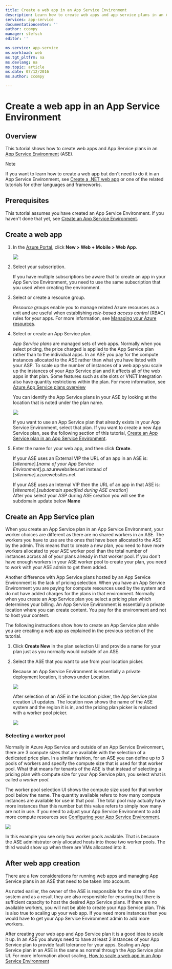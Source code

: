 ```yaml
---
title: Create a web app in an App Service Environment
description: Learn how to create web apps and app service plans in an App Service Environment
services: app-service
documentationcenter: ''
author: ccompy
manager: stefsch
editor: ''

ms.service: app-service
ms.workload: web
ms.tgt_pltfrm: na
ms.devlang: na
ms.topic: article
ms.date: 07/12/2016
ms.author: ccompy

---
```

# Create a web app in an App Service Environment
## Overview
This tutorial shows how to create web apps and App Service plans in an [App Service Environment](app-service-app-service-environment-intro.md) (ASE). 

> [!NOTE]
> If you want to learn how to create a web app but don't need to do it in an App Service Environment, see [Create a .NET web app](web-sites-dotnet-get-started.md) or one of the related tutorials for other languages and frameworks.
> 
> 

## Prerequisites
This tutorial assumes you have created an App Service Environment. If you haven't done that yet, see [Create an App Service Environment](app-service-web-how-to-create-an-app-service-environment.md). 

## Create a web app
1. In the [Azure Portal](https://portal.azure.com/), click **New > Web + Mobile > Web App**. 
   
    ![][1]
2. Select your subscription.  
   
    If you have multiple subscriptions be aware that to create an app in your App Service Environment, you need to use the same subscription that you used when creating the environment. 
3. Select or create a resource group.
   
    *Resource groups* enable you to manage related Azure resources as a unit and are useful when establishing *role-based access control* (RBAC) rules for your apps. For more information, see [Managing your Azure resources][ResourceGroups]. 
4. Select or create an App Service plan.
   
    *App Service plans* are managed sets of web apps.  Normally when you select pricing, the price charged is applied to the App Service plan rather than to the individual apps. In an ASE you pay for the compute instances allocated to the ASE rather than what you have listed with your ASP.  To scale up the number of instances of a web app you scale up the instances of your App Service plan and it affects all of the web apps in that plan.  Some features such as site slots or VNET Integration also have quantity restrictions within the plan.  For more information, see [Azure App Service plans overview](../app-service/azure-web-sites-web-hosting-plans-in-depth-overview.md)
   
    You can identify the App Service plans in your ASE by looking at the location that is noted under the plan name.  
   
    ![][5]
   
    If you want to use an App Service plan that already exists in your App Service Environment, select that plan. If you want to create a new App Service plan, see the following section of this tutorial, [Create an App Service plan in an App Service Environment](#createplan).
5. Enter the name for your web app, and then click **Create**. 
   
    If your ASE uses an External VIP the URL of an app in an ASE is:
    [*sitename*].[*name of your App Service Environment*].p.azurewebsites.net
    instead of
    [*sitename*].azurewebsites.net
   
    If your ASE uses an Internal VIP then the URL of an app in that ASE is:
    [*sitename*].[*subdomain specified during ASE creation*]   
    After you select your ASP during ASE creation you will see the subdomain update below **Name**

## <a name="createplan"></a> Create an App Service plan
When you create an App Service plan in an App Service Environment, your worker choices are different as there are no shared workers in an ASE.  The workers you have to use are the ones that have been allocated to the ASE by the admin.  This means that to create a new plan, you need to have more workers allocated to your ASE worker pool than the total number of instances across all of your plans already in that worker pool.  If you don't have enough workers in your ASE worker pool to create your plan, you need to work with your ASE admin to get them added.

Another difference with App Service plans hosted by an App Service Environment is the lack of pricing selection.  When you have an App Service Environment you are paying for compute resources used by the system and do not have added charges for the plans in that environment.  Normally when you create an App Service plan you select a pricing plan which determines your billing.  An App Service Environment is essentially a private location where you can create content.  You pay for the environment and not to host your content.

The following instructions show how to create an App Service plan while you are creating a web app as explained in the previous section of the tutorial.

1. Click **Create New** in the plan selection UI and provide a name for your plan just as you normally would outside of an ASE.
2. Select the ASE that you want to use from your location picker.
   
    Because an App Service Environment is essentially a private deployment location, it shows under Location. 
   
    ![][2]
   
    After selection of an ASE in the location picker, the App Service plan creation UI updates.  The location now shows the name of the ASE system and the region it is in, and the pricing plan picker is replaced with a worker pool picker.  
   
    ![][3]

### Selecting a worker pool
Normally in Azure App Service and outside of an App Service Environment, there are 3 compute sizes that are available with the selection of a dedicated price plan.  In a similar fashion, for an ASE you can define up to 3 pools of workers and specify the compute size that is used for that worker pool.  What that means for tenants of the ASE is that instead of selecting a pricing plan with compute size for your App Service plan, you select what is called a *worker pool*.  

The worker pool selection UI shows the compute size used for that worker pool below the name.  The quantity available refers to how many compute instances are available for use in that pool.  The total pool may actually have more instances than this number but this value refers to simply how many are not in use.  If you need to adjust your App Service Environment to add more compute resources see [Configuring your App Service Environment](app-service-web-configure-an-app-service-environment.md).

![][4]

In this example you see only two worker pools available. That is because the ASE administrator only allocated hosts into those two worker pools.  The third would show up when there are VMs allocated into it.  

## After web app creation
There are a few considerations for running web apps and managing App Service plans in an ASE that need to be taken into account.  

As noted earlier, the owner of the ASE is responsible for the size of the system and as a result they are also responsible for ensuring that there is sufficient capacity to host the desired App Service plans. If there are no available workers, you will not be able to create your App Service plan.  This is also true to scaling up your web app.  If you need more instances then you would have to get your App Service Environment admin to add more workers.

After creating your web app and App Service plan it is a good idea to scale it up.  In an ASE you always need to have at least 2 instances of your App Service plan to provide fault tolerance for your apps.  Scaling an App Service plan in an ASE is the same as normal through the App Service plan UI.  For more information about scaling, [How to scale a web app in an App Service Environment](app-service-web-scale-a-web-app-in-an-app-service-environment.md)

<!--Image references-->
[1]: ./media/app-service-web-how-to-create-a-web-app-in-an-ase/createaspnewwebapp.png
[2]: ./media/app-service-web-how-to-create-a-web-app-in-an-ase/createasplocation.png
[3]: ./media/app-service-web-how-to-create-a-web-app-in-an-ase/createaspselected.png
[4]: ./media/app-service-web-how-to-create-a-web-app-in-an-ase/createaspworkerpool.png
[5]: ./media/app-service-web-how-to-create-a-web-app-in-an-ase/selectaspinase.png

<!--Links-->
[WhatisASE]: http://azure.microsoft.com/documentation/articles/app-service-app-service-environment-intro/
[Appserviceplans]: http://azure.microsoft.com/documentation/articles/azure-web-sites-web-hosting-plans-in-depth-overview/
[HowtoCreateASE]: http://azure.microsoft.com/documentation/articles/app-service-web-how-to-create-an-app-service-environment/
[HowtoScale]: http://azure.microsoft.com/documentation/articles/app-service-web-scale-a-web-app-in-an-app-service-environment
[HowtoConfigureASE]: http://azure.microsoft.com/documentation/articles/app-service-web-configure-an-app-service-environment
[ResourceGroups]: http://azure.microsoft.com/documentation/articles/resource-group-portal/
[AzurePowershell]: http://azure.microsoft.com/documentation/articles/powershell-install-configure/
